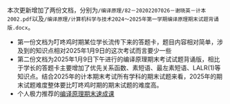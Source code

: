 本次更新增加了两份文档，分别为`/编译原理/82－20202207026－谢晓英－计本2002.pdf`以及`/编译原理/计算机科学与技术2024～2025年第一学期编译原理期末试题背诵版.docx`。
- 第一份文档为叮咚鸡时期某位学长流传下来的答题卡，题目内容相对简单，涉及到的知识点相对2025年1月9日的这次考试而言要少一些
- 第二份文档为2025年1月9日下午进行的编译原理期末考试试题背诵版，相比于学长的答题卡主要增加了优先关系函数、素短语、最左素短语、LALR(1)等知识点。结合2025年的计本期末考试所有学科的期末试题来看，2025年的期末试题难度整体要比叮咚鸡时期的期末试题的难度高。
- 个人极力推荐的<a href="https://www.bilibili.com/video/BV1FQ4y1r7ub/">编译原理期末速成课</a>